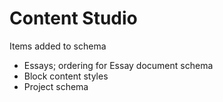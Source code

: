 # Content Studio

Items added to schema

- Essays; ordering for Essay document schema
- Block content styles
- Project schema
